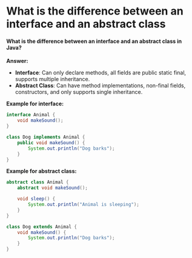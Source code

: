 # What is the difference between an interface and an abstract class

#### What is the difference between an interface and an abstract class in Java?

**Answer:**

* **Interface**: Can only declare methods, all fields are public static final, supports multiple inheritance.
* **Abstract Class**: Can have method implementations, non-final fields, constructors, and only supports single inheritance.

**Example for interface:**

```java
interface Animal {
    void makeSound();
}

class Dog implements Animal {
    public void makeSound() {
        System.out.println("Dog barks");
    }
}
```

**Example for abstract class:**

```java
abstract class Animal {
    abstract void makeSound();

    void sleep() {
        System.out.println("Animal is sleeping");
    }
}

class Dog extends Animal {
    void makeSound() {
        System.out.println("Dog barks");
    }
}
```
